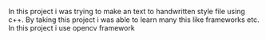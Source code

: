 In this project i was trying to make an text to handwritten style file using c++. By taking this project i was able to learn many this like frameworks etc.
In this project i use opencv framework 
